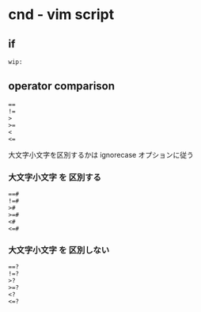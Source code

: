 
# cnd  -  vim script


## if

```
wip:
```


## operator comparison

```
==
!=
>
>=
<
<=
```

大文字小文字を区別するかは ignorecase オプションに従う


### 大文字小文字 を 区別する

```
==#
!=#
>#
>=#
<#
<=#
```

### 大文字小文字 を 区別しない

```
==?
!=?
>?
>=?
<?
<=?
```


